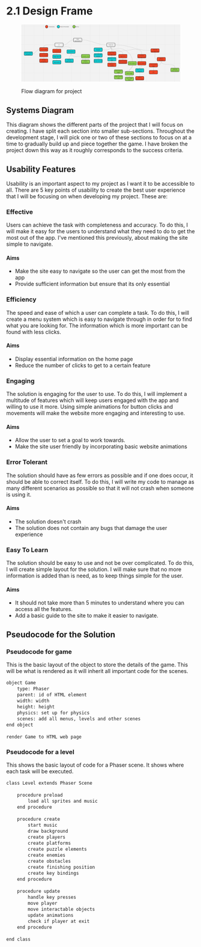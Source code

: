 # 2.1 Design Frame

<figure><img src="../.gitbook/assets/image (1) (1) (1) (1) (1).png" alt=""><figcaption><p>Flow diagram for project</p></figcaption></figure>

## Systems Diagram

This diagram shows the different parts of the project that I will focus on creating. I have split each section into smaller sub-sections. Throughout the development stage, I will pick one or two of these sections to focus on at a time to gradually build up and piece together the game. I have broken the project down this way as it roughly corresponds to the success criteria.

## Usability Features

Usability is an important aspect to my project as I want it to be accessible to all. There are 5 key points of usability to create the best user experience that I will be focusing on when developing my project. These are:

### Effective

Users can achieve the task with completeness and accuracy. To do this, I will make it easy for the users to understand what they need to do to get the most out of the app. I've mentioned this previously, about making the site simple to navigate.

#### Aims

* Make the site easy to navigate so the user can get the most from the app
* Provide sufficient information but ensure that its only essential

### Efficiency

The speed and ease of which a user can complete a task. To do this, I will create a menu system which is easy to navigate through in order for to find what you are looking for. The information which is more important can be found with less clicks.

#### Aims

* Display essential information on the home page
* Reduce the number of clicks to get to a certain feature

### Engaging

The solution is engaging for the user to use. To do this, I will implement a multitude of features which will keep users engaged with the app and willing to use it more. Using simple animations for button clicks and movements will make the website more engaging and interesting to use.

#### Aims

* Allow the user to set a goal to work towards.
* Make the site user friendly by incorporating basic website animations

### Error Tolerant

The solution should have as few errors as possible and if one does occur, it should be able to correct itself. To do this, I will write my code to manage as many different scenarios as possible so that it will not crash when someone is using it.

#### Aims

* The solution doesn't crash
* The solution does not contain any bugs that damage the user experience

### Easy To Learn

The solution should be easy to use and not be over complicated. To do this, I will create simple layout for the solution. I will make sure that no more information is added than is need, as to keep things simple for the user.

#### Aims

* It should not take more than 5 minutes to understand where you can access all the features.
* Add a basic guide to the site to make it easier to navigate.

## Pseudocode for the Solution

### Pseudocode for game

This is the basic layout of the object to store the details of the game. This will be what is rendered as it will inherit all important code for the scenes.

```
object Game
    type: Phaser
    parent: id of HTML element
    width: width
    height: height
    physics: set up for physics
    scenes: add all menus, levels and other scenes
end object

render Game to HTML web page
```

### Pseudocode for a level

This shows the basic layout of code for a Phaser scene. It shows where each task will be executed.

```
class Level extends Phaser Scene

    procedure preload
        load all sprites and music
    end procedure
    
    procedure create
        start music
        draw background
        create players
        create platforms
        create puzzle elements
        create enemies
        create obstacles
        create finishing position
        create key bindings
    end procedure
    
    procedure update
        handle key presses
        move player
        move interactable objects
        update animations
        check if player at exit
    end procedure
    
end class
```
